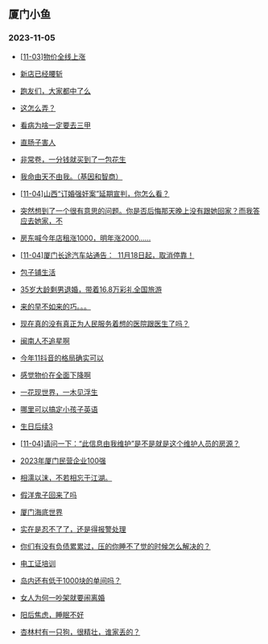## 厦门小鱼 
### 2023-11-05

+ [[11-03]物价全线上涨](http://bbs.xmfish.com/read-htm-tid-18100010.html)

+ [新店已经腰斩](http://bbs.xmfish.com/read-htm-tid-18100094.html)

+ [跑友们，大家都中了么](http://bbs.xmfish.com/read-htm-tid-18100005.html)

+ [这怎么弄？](http://bbs.xmfish.com/read-htm-tid-18100070.html)

+ [看病为啥一定要去三甲](http://bbs.xmfish.com/read-htm-tid-18100113.html)

+ [直肠子害人](http://bbs.xmfish.com/read-htm-tid-18100243.html)

+ [非常卷，一分钱就买到了一包花生](http://bbs.xmfish.com/read-htm-tid-18100170.html)

+ [我命由天不由我。（基因和智商）](http://bbs.xmfish.com/read-htm-tid-18100074.html)

+ [[11-04]山西“订婚强奸案”延期宣判，你怎么看？](http://bbs.xmfish.com/read-htm-tid-18100136.html)

+ [突然想到了一个很有意思的问题。你是否后悔那天晚上没有跟她回家？而我答应去她家，不](http://bbs.xmfish.com/read-htm-tid-18100172.html)

+ [房东喊今年店租涨1000，明年涨2000……](http://bbs.xmfish.com/read-htm-tid-18100371.html)

+ [[11-04]厦门长途汽车站通告：  11月18日起，取消停靠！](http://bbs.xmfish.com/read-htm-tid-18100260.html)

+ [包子铺生活](http://bbs.xmfish.com/read-htm-tid-18100296.html)

+ [35岁大龄剩男退婚，带着16.8万彩礼全国旅游](http://bbs.xmfish.com/read-htm-tid-18100333.html)

+ [来的早不如来的巧。。。](http://bbs.xmfish.com/read-htm-tid-18100321.html)

+ [现在真的没有真正为人民服务着想的医院跟医生了吗？](http://bbs.xmfish.com/read-htm-tid-18100240.html)

+ [闽南人不追星啊](http://bbs.xmfish.com/read-htm-tid-18100355.html)

+ [今年11抖音的格局确实可以](http://bbs.xmfish.com/read-htm-tid-18100346.html)

+ [感觉物价在全面下降啊](http://bbs.xmfish.com/read-htm-tid-18100360.html)

+ [一花现世界，一木见浮生](http://bbs.xmfish.com/read-htm-tid-18100279.html)

+ [哪里可以搞定小孩子英语](http://bbs.xmfish.com/read-htm-tid-18100287.html)

+ [生日后续3](http://bbs.xmfish.com/read-htm-tid-18100386.html)

+ [[11-04]请问一下：“此信息由我维护”是不是就是这个维护人员的房源？](http://bbs.xmfish.com/read-htm-tid-18100373.html)

+ [2023年厦门民营企业100强](http://bbs.xmfish.com/read-htm-tid-18100448.html)

+ [相濡以沫，不若相忘于江湖。](http://bbs.xmfish.com/read-htm-tid-18100436.html)

+ [假洋鬼子回来了吗](http://bbs.xmfish.com/read-htm-tid-18100402.html)

+ [厦门海底世界](http://bbs.xmfish.com/read-htm-tid-18100380.html)

+ [实在是忍不了了，还是得报警处理](http://bbs.xmfish.com/read-htm-tid-18100476.html)

+ [你们有没有负债累累过，压的你睡不了觉的时候怎么解决的？](http://bbs.xmfish.com/read-htm-tid-18100478.html)

+ [电工证培训](http://bbs.xmfish.com/read-htm-tid-18100445.html)

+ [岛内还有低于1000块的单间吗？](http://bbs.xmfish.com/read-htm-tid-18100524.html)

+ [女人为何一吵架就要闹离婚](http://bbs.xmfish.com/read-htm-tid-18100647.html)

+ [阳后焦虑，睡眠不好](http://bbs.xmfish.com/read-htm-tid-18100490.html)

+ [杏林村有一只狗，很精壮，谁家丢的？](http://bbs.xmfish.com/read-htm-tid-18100411.html)

